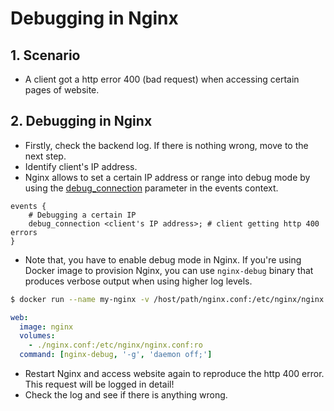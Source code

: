 # Debugging in Nginx

## 1. Scenario

- A client got a http error 400 (bad request) when accessing certain pages of website.

## 2. Debugging in Nginx

- Firstly, check the backend log. If there is nothing wrong, move to the next step.
- Identify client's IP address.
- Nginx allows to set a certain IP address or range into debug mode by using the [debug_connection](http://nginx.org/en/docs/ngx_core_module.html#debug_connection) parameter in the events context.

```
events {
    # Debugging a certain IP
    debug_connection <client's IP address>; # client getting http 400 errors
}
```

- Note that, you have to enable debug mode in Nginx. If you're using Docker image to provision Nginx, you can use `nginx-debug` binary that produces verbose output when using higher log levels.

```bash
$ docker run --name my-nginx -v /host/path/nginx.conf:/etc/nginx/nginx.conf:ro -d nginx nginx-debug -g 'daemon off;'
```

```yaml
web:
  image: nginx
  volumes:
    - ./nginx.conf:/etc/nginx/nginx.conf:ro
  command: [nginx-debug, '-g', 'daemon off;']
```

- Restart Nginx and access website again to reproduce the http 400 error. This request will be logged in detail!
- Check the log and see if there is anything wrong.
